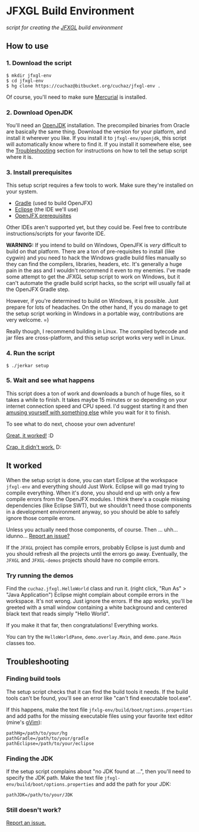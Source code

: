 
# JFXGL Build Environment

*script for creating the [JFXGL][jfxgl] build environment*

[jfxgl]: https://bitbucket.org/cuchaz/jfxgl


## How to use


### 1. Download the script
```
$ mkdir jfxgl-env
$ cd jfxgl-env
$ hg clone https://cuchaz@bitbucket.org/cuchaz/jfxgl-env .
```
Of course, you'll need to make sure [Mercurial][hg] is installed.

[hg]: https://www.mercurial-scm.org/


### 2. Download OpenJDK

You'll need an [OpenJDK][openjdk] installation. The precompiled binaries from Oracle are basically
the same thing. Download the version for your platform, and install it wherever you like.
If you install it to `jfxgl-env/openjdk`, this script will automatically know where to find it.
If you install it somewhere else, see the [Troubleshooting](#markdown-header-troubleshooting) section for
instructions on how to tell the setup script where it is.

[openjdk]: http://www.oracle.com/technetwork/java/javase/downloads/jdk8-downloads-2133151.html


### 3. Install prerequisites

This setup script requires a few tools to work. Make sure they're installed on your system.

 * [Gradle][gradle] (used to build OpenJFX)
 * [Eclipse][eclipse] (the IDE we'll use)
 * [OpenJFX prerequisites][openjfx-prereq]

Other IDEs aren't supported yet, but they could be. Feel free to contribute instructions/scripts
for your favorite IDE.

[gradle]: https://gradle.org/
[eclipse]: http://www.eclipse.org/
[openjfx-prereq]: https://wiki.openjdk.java.net/display/OpenJFX/Building+OpenJFX#BuildingOpenJFX-PlatformPrerequisites

**WARNING:** If you intend to build on Windows, OpenJFK is *very* difficult to build on that platform.
There are a ton of pre-requisites to install (like cygwin) and you need to hack the Windows gradle build files manually
so they can find the compilers, libraries, headers, etc. It's generally a huge pain in the ass and I wouldn't
recommend it even to my enemies. I've made some attempt to get the JFXGL setup script to work on Windows,
but it can't automate the gradle build script hacks, so the script will usually fail at the OpenJFX Gradle step.

However, if you're determined to build on Windows, it is possible. Just prepare for lots of headaches.
On the other hand, If you do manage to get the setup script working in Windows in a portable way,
contributions are very welcome. =)

Really though, I recommend building in Linux. The compiled bytecode and jar files are cross-platform,
and this setup script works very well in Linux.


### 4. Run the script
```
$ ./jerkar setup
```


### 5. Wait and see what happens

This script does a ton of work and downloads a bunch of huge files, so it takes a while to finish.
It takes maybe 15 minutes or so depending on your internet connection speed and CPU speed.
I'd suggest starting it and then [amusing yourself with something else](https://www.reddit.com/r/gamedev/)
while you wait for it to finish.

To see what to do next, choose your own adventure!

[Great, it worked!](#markdown-header-it-worked) :D

[Crap, it didn't work.](#markdown-header-troubleshooting) D:


## It worked

When the setup script is done, you can start Eclipse at the workspace `jfxgl-env` and everything should Just Work.
Eclipse will go mad trying to compile everything. When it's done, you should end up with only a few compile errors
from the OpenJFX modules. I think there's a couple missing dependencies (like Eclipse SWT), but we shouldn't need
those components in a development environment anyway, so you should be able to safely ignore those compile errors.

Unless you actually need those components, of course. Then ... uhh... idunno... [Report an issue?][report]

[report]: https://bitbucket.org/cuchaz/jfxgl-env/issues

If the `JFXGL` project has compile errors, probably Eclipse is just dumb and you should refresh all the projects
until the errors go away. Eventually, the `JFXGL` and `JFXGL-demos` projects should have no compile errors.


### Try running the demos

Find the `cuchaz.jfxgl.HelloWorld` class and run it. (right click, "Run As" > "Java Application")
Eclipse might complain about compile errors in the workspace. It's not wrong. Just ignore the errors.
If the app works, you'll be greeted with a small window containing a white background and centered black
text that reads simply "Hello World".

If you make it that far, then congratulations! Everything works.

You can try the `HelloWorldPane`, `demo.overlay.Main`, and `demo.pane.Main` classes too.


## Troubleshooting


### Finding build tools

The setup script checks that it can find the build tools it needs.
If the build tools can't be found, you'll see an error like "can't find executable tool.exe".

If this happens, make the text file ``jfxlg-env/build/boot/options.properties`` and add paths for the
missing executable files using your favorite text editor (mine's [gVim][gvim]):
```
pathHg=/path/to/your/hg
pathGradle=/path/to/your/gradle
pathEclipse=/path/to/your/eclipse
```

[gvim]: http://www.vim.org/


### Finding the JDK

If the setup script complains about "no JDK found at ...", then you'll need to specify the JDK
path. Make the text file ``jfxgl-env/build/boot/options.properties`` and add the path for your JDK:
```
pathJDK=/path/to/your/JDK
```


### Still doesn't work?

[Report an issue.][report]
